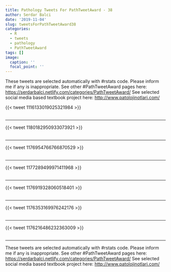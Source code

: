 ```yaml
---
title: Pathology Tweets For PathTweetAward - 38
author: Serdar Balci
date: '2019-11-04'
slug: tweetsForPathTweetAward38
categories:
  - R
  - tweets
  - pathology
  - PathTweetAward
tags: []
image:
  caption: ''
  focal_point: ''
---
```



These tweets are selected automatically with #rstats code. Please inform me if any is inappropriate.
See other #PathTweetAward pages here: https://serdarbalci.netlify.com/categories/PathTweetAward/ 
See selected social media based textbook project here: http://www.patolojinotlari.com/

{{< tweet 1116133019025321984 >}}
<br>
<br>
<hr>
{{< tweet 1180182950933073921 >}}
<br>
<br>
<hr>
{{< tweet 1176954766766870529 >}}
<br>
<br>
<hr>
{{< tweet 1177289499971411968 >}}
<br>
<br>
<hr>
{{< tweet 1176919328060518401 >}}
<br>
<br>
<hr>
{{< tweet 1176353169976242176 >}}
<br>
<br>
<hr>
{{< tweet 1176216486232363009 >}}
<br>
<br>
<hr>


These tweets are selected automatically with #rstats code. Please inform me if any is inappropriate.
See other #PathTweetAward pages here: https://serdarbalci.netlify.com/categories/PathTweetAward/ 
See selected social media based textbook project here: http://www.patolojinotlari.com/
